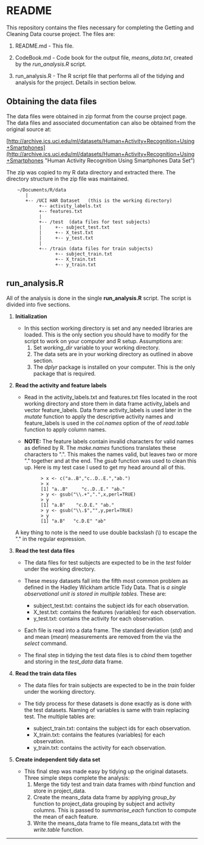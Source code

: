 # README

This repository contains the files necessary for completing the Getting and Cleaning Data course project. The files are:

1. README.md - This file.

1. CodeBook.md - Code book for the output file, _means\_data.txt_, created by the _run\_analysis.R_ script.

1. run\_analysis.R - The R script file that performs all of the tidying and analysis for the project. Details in section below.

## Obtaining the data files

The data files were obtained in zip format from the course project page. The data files and associated documentation can also be obtained from the original source at:

[http://archive.ics.uci.edu/ml/datasets/Human+Activity+Recognition+Using+Smartphones](http://archive.ics.uci.edu/ml/datasets/Human+Activity+Recognition+Using+Smartphones "Human Activity Recognition Using Smartphones Data Set")

The zip was copied to my R data directory and extracted there. The directory structure in the zip file was maintained. 

		~/Documents/R/data
		   |
		   +-- /UCI HAR Dataset   (this is the working directory)
				+-- activity_labels.txt
				+-- features.txt
				|
				+-- /test  (data files for test subjects)
				|     +-- subject_test.txt
				|     +-- X_test.txt
				|     +-- y_test.txt
				|
				+-- /train (data files for train subjects)
				      +-- subject_train.txt
				      +-- X_train.txt
				      +-- y_train.txt

		
## run\_analysis.R

All of the analysis is done in the single **run\_analysis.R** script. The script is divided into five sections.

1. **Initialization**
	* In this section working directory is set and any needed libraries are loaded. This is the only section you should have to modify for the script to work on your computer and R setup. Assumptions are:
		1. Set _working\_dir_ variable to your working directory.
		1. The data sets are in your working directory as outlined in above section.
		1. The _dplyr_ package is installed on your computer. This is the only package that is required.
		
1. **Read the activity and feature labels**
	* Read in the activity\_labels.txt and features.txt files located in the root working directory and store them in data frame activity\_labels and vector feature\_labels. Data frame  activity\_labels is used later in the _mutate_ function to apply the descriptive activity names and feature\_labels is used in the _col.names_ option of the of _read.table_ function to apply column names.
	
	* **NOTE:** The feature labels contain invalid characters for valid names as defined by R. The _make.names_ functions translates these characters to ".". This makes the names valid, but leaves two or more "." together and at the end. The _gsub_ function was used to clean this up. Here is my test case I used to get my head around all of this. 
	
				> x <- c("a..B","c..D..E.","ab.")
				> x
				[1] "a..B"     "c..D..E." "ab."     
				> y <- gsub("\\.+",".",x,perl=TRUE)
				> y
				[1] "a.B"    "c.D.E." "ab."   
				> y <- gsub("\\.$","",y,perl=TRUE)
				> y
				[1] "a.B"   "c.D.E" "ab" 
	
	A key thing to note is the need to use double backslash (\\\) to escape the "." in the regular expression.
	
1. **Read the test data files**
	* The data files for test subjects are expected to be in the _test_ folder under the working directory.
	
	* These messy datasets fall into the fifth most common problem as defined in the Hadley Wickham article Tidy Data. That is _a single observational unit is stored in multiple tables_. These are:
	
		* subject_test.txt: contains the subject ids for each observation.
		* X\_test.txt: contains the features (variables) for each observation.
		* y\_test.txt: contains the activity for each observation.
	
	* Each file is read into a data frame. The standard deviation (_std_) and and mean (_mean_) measurements are removed from the via the _select_ command. 
	
	* The final step in tidying the test data files is to _cbind_ them together and storing in the _test\_data_ data frame.
	
1. **Read the train data files**
	* The data files for train subjects are expected to be in the _train_ folder under the working directory.
	
	* The tidy process for these datasets is done exactly as is done with the test datasets.  Naming of variables is same with train replacing test. The multiple tables are:

		* subject\_train.txt: contains the subject ids for each observation.
		* X\_train.txt: contains the features (variables) for each observation.
		* y\_train.txt: contains the activity for each observation.
		
1. **Create independent tidy data set**
	* This final step was made easy by tidying up the original datasets. Three simple steps complete the analysis:
		1. Merge the tidy test and train data frames with _rbind_ function and store in project\_data.
		1. Create the means\_data data frame by applying _group\_by_ function to project\_data grouping by subject and activity columns. This is passed to _summarise\_each_ function to compute the mean of each feature.
		1. Write the means\_data frame to file means\_data.txt with the _write.table_ function.

-------
